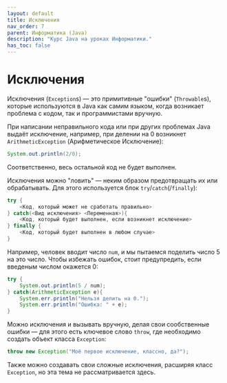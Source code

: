 ```yaml
---
layout: default
title: Исключения
nav_order: 7
parent: Информатика (Java)
description: "Курс Java на уроках Информатики."
has_toc: false
---
```


# Исключения

Исключения (`Exception`s) — это примитивные "ошибки" (`Throwable`s), которые используются в Java как самим языком, когда возникает проблема с кодом, так и программистами вручную.

При написании неправильного кода или при других проблемах Java выдаёт исключение, например, при делении на 0 возникнет `ArithmeticException` (Арифметическое Исключение):

```java
System.out.println(2/0);
```
Соответственно, весь остальной код не будет выполнен.

Исключения можно "ловить" — неким образом предотвращать их или обрабатывать. Для этого используется блок `try`/`catch`(/`finally`):

```java
try {
    <Код, который может не сработать правильно>
} catch(<Вид исключения> <Переменная>){
    <Код, который будет выполнен, если возникнет исключение>
} finally {
    <Код, который будет выполнен в любом случае>
}
```
Например, человек вводит число `num`, и мы пытаемся поделить число 5 на это число. Чтобы избежать ошибок, стоит предупредить, если введеным числом окажется 0:

```java
try {
    System.out.println(5 / num);
} catch(ArithmeticException e){
    System.err.println("Нельзя делить на 0.");
    System.err.println("Ошибка: " + e);
}
```
Можно исключения и вызывать вручную, делая свои сообственные ошибки — для этого есть ключевое слово `throw`, где необходимо создать объект класса `Exception`:

```java
throw new Exception("Моё первое исключение, классно, да?");
```
Также можно создавать свои сложные исключения, расширяя класс `Exception`, но эта тема не рассматривается здесь.
